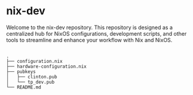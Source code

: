 # nix-dev

Welcome to the nix-dev repository. This repository is designed as a centralized hub for NixOS configurations, development scripts, and other tools to streamline and enhance your workflow with Nix and NixOS.

```

.
├── configuration.nix
├── hardware-configuration.nix
├── pubkeys
│   ├── clinton.pub
│   └── tp_dev.pub
└── README.md

```

